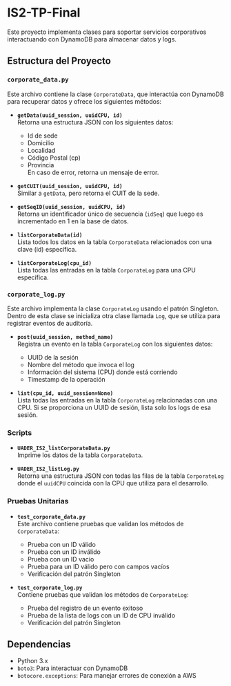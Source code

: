 # IS2-TP-Final

Este proyecto implementa clases para soportar servicios corporativos interactuando con DynamoDB para almacenar datos y logs.

## Estructura del Proyecto


### **`corporate_data.py`**
Este archivo contiene la clase `CorporateData`, que interactúa con DynamoDB para recuperar datos y ofrece los siguientes métodos:

- **`getData(uuid_session, uuidCPU, id)`**  
  Retorna una estructura JSON con los siguientes datos:
  - Id de sede
  - Domicilio
  - Localidad
  - Código Postal (cp)
  - Provincia  
  En caso de error, retorna un mensaje de error.

- **`getCUIT(uuid_session, uuidCPU, id)`**  
  Similar a `getData`, pero retorna el CUIT de la sede.

- **`getSeqID(uuid_session, uuidCPU, id)`**  
  Retorna un identificador único de secuencia (`idSeq`) que luego es incrementado en 1 en la base de datos.

- **`listCorporateData(id)`**  
  Lista todos los datos en la tabla `CorporateData` relacionados con una clave (id) específica.

- **`listCorporateLog(cpu_id)`**  
  Lista todas las entradas en la tabla `CorporateLog` para una CPU específica.

### **`corporate_log.py`**
Este archivo implementa la clase `CorporateLog` usando el patrón Singleton. Dentro de esta clase se inicializa otra clase llamada `Log`, que se utiliza para registrar eventos de auditoría.

- **`post(uuid_session, method_name)`**  
  Registra un evento en la tabla `CorporateLog` con los siguientes datos:
  - UUID de la sesión
  - Nombre del método que invoca el log
  - Información del sistema (CPU) donde está corriendo
  - Timestamp de la operación

- **`list(cpu_id, uuid_session=None)`**  
  Lista todas las entradas en la tabla `CorporateLog` relacionadas con una CPU. Si se proporciona un UUID de sesión, lista solo los logs de esa sesión.

### **Scripts**

- **`UADER_IS2_listCorporateData.py`**  
  Imprime los datos de la tabla `CorporateData`.

- **`UADER_IS2_listLog.py`**  
  Retorna una estructura JSON con todas las filas de la tabla `CorporateLog` donde el `uuidCPU` coincida con la CPU que utiliza para el desarrollo.

### **Pruebas Unitarias**

- **`test_corporate_data.py`**  
  Este archivo contiene pruebas que validan los métodos de `CorporateData`:
  - Prueba con un ID válido
  - Prueba con un ID inválido
  - Prueba con un ID vacío
  - Prueba para un ID válido pero con campos vacíos
  - Verificación del patrón Singleton

- **`test_corporate_log.py`**  
  Contiene pruebas que validan los métodos de `CorporateLog`:
  - Prueba del registro de un evento exitoso
  - Prueba de la lista de logs con un ID de CPU inválido
  - Verificación del patrón Singleton

## Dependencias

- Python 3.x
- `boto3`: Para interactuar con DynamoDB
- `botocore.exceptions`: Para manejar errores de conexión a AWS














